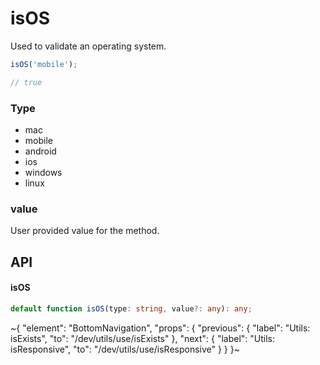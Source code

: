 
# isOS

Used to validate an operating system.

```ts
isOS('mobile');

// true
```

### Type

- mac
- mobile
- android
- ios
- windows
- linux

### value

User provided value for the method.

## API

#### isOS

```ts
default function isOS(type: string, value?: any): any;
```


~{
  "element": "BottomNavigation",
  "props": {
    "previous": {
      "label": "Utils: isExists",
      "to": "/dev/utils/use/isExists"
    },
    "next": {
      "label": "Utils: isResponsive",
      "to": "/dev/utils/use/isResponsive"
    }
  }
}~
